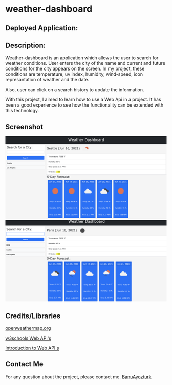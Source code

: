 # weather-dashboard

## Deployed Application:

## Description: 

Weather-dashboard is an application which allows the user to search for weather conditions. User enters the city of the name and current and future conditions for the city appears on the screen. In my project, these conditions are  temperature, uv index, humidity, wind-speed, icon represantation of weather and the date.

Also, user can click on a search history to update the information.

With this project, I aimed to learn how to use a Web Api in a project. It has been a good experience to see how the functionality can be extended with this technology. 

## Screenshot

![screen-shot.png](./images/screen-shot.png)
![screen-shot1.png](./images/screen-shot1.png)

## Credits/Libraries
 [openweathermap.org](https://openweathermap.org/api/)

 [w3schools Web API's](https://www.w3schools.com/js/js_api_intro.asp)
 
 [Introduction to Web API's](https://developer.mozilla.org/en-US/docs/Learn/JavaScript/Client-side_web_APIs/Introduction)
 

## Contact Me
For any question about the project, please contact me.
[BanuAyozturk](mailto:bnyksl@gmail.com)
